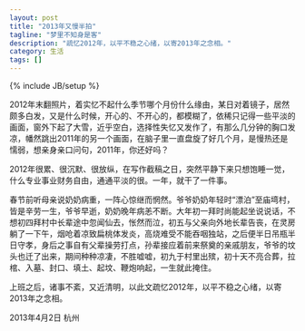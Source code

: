 ```yaml
---
layout: post
title: "2013年又慢半拍"
tagline: "梦里不知身是客"
description: "疏忆2012年，以平不稳之心绪，以寄2013年之念相。"
category: 生活
tags: []
---
```

{% include JB/setup %}

2012年末翻照片，着实忆不起什么季节哪个月份什么缘由，某日对着镜子，居然颇多白发，又是什么时候，开心的、不开心的，都模糊了，依稀只记得一些平淡的画面，窗外下起了大雪，近乎空白，选择性失忆又发作了，有那么几分钟的胸口发凉，幡然跳出2011年的另一个画面，在脑子里一直盘旋了好几个月，是慢热还是懦弱，想亲身亲口问句，2011年，你还好吗？

2012年很累、很沉默、很放纵，在写作截稿之日，突然平静下来只想饱睡一觉，什么专业事业财务自由，通通平淡的很。一年，就干了一件事。

春节前听母亲说奶奶病重，一阵心惊继而惘然。爷爷奶奶年轻时“漂泊”至庙塆村，皆是辛劳一生，爷爷早逝，奶奶晚年病恙不断。大年初一拜时尚能起坐说说话，不想初四拜村中长辈途中忽闻仙去，怅然而泣，初五与父亲向外地长辈告丧，在灵房躺了一下午，烟呛着凉致扁桃体发炎，高烧难受不能吞咽独站，之后便半日吊瓶半日守孝，身后之事自有父辈操劳打点，孙辈接应着前来祭奠的亲戚朋友，爷爷的坟头也迁了出来，期间种种凉凄，不胜嘘嘘，初九于村里出殡，初十天不亮合葬，拉棺、入墓、封口、填土、起坟、鞭炮响起，一生就此掩住。

上班之后，诸事不紊，又近清明，以此文疏忆2012年，以平不稳之心绪，以寄2013年之念相。

2013年4月2日 杭州